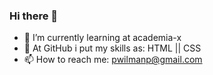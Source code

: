 ### Hi there 👋

- 🌱 I’m currently learning at academia-x
- :dart: At GitHub i put my skills as: HTML || CSS
- 📫 How to reach me: pwilmanp@gmail.com
